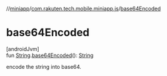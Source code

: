 //[miniapp](../../index.md)/[com.rakuten.tech.mobile.miniapp.js](index.md)/[base64Encoded](base64-encoded.md)

# base64Encoded

[androidJvm]\
fun [String](https://kotlinlang.org/api/latest/jvm/stdlib/kotlin/-string/index.html).[base64Encoded](base64-encoded.md)(): [String](https://kotlinlang.org/api/latest/jvm/stdlib/kotlin/-string/index.html)

encode the string into base64.
